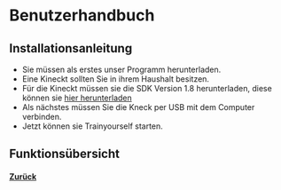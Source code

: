 # Benutzerhandbuch

## Installationsanleitung 

* Sie müssen als erstes unser Programm herunterladen. 
* Eine Kineckt sollten Sie in ihrem Haushalt besitzen.
* Für die Kineckt müssen sie die SDK Version 1.8 herunterladen, diese können sie [hier herunterladen](https://www.microsoft.com/en-us/download/details.aspx?id=40278)
* Als nächstes müssen Sie die Kneck per USB mit dem Computer verbinden. 
* Jetzt können sie Trainyourself starten.
## Funktionsübersicht




  #### [Zurück](../README.md)
